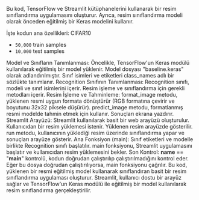 Bu kod, TensorFlow ve Streamlit kütüphanelerini kullanarak bir resim sınıflandırma uygulamasını oluşturur. Ayrıca, resim sınıflandırma modeli olarak önceden eğitilmiş bir Keras modelini kullanır.

İşte kodun ana özellikleri:
CIFAR10
- ```50,000``` train samples
- ```10,000``` test samples

Model ve Sınıfların Tanımlanması:
Öncelikle, TensorFlow'un Keras modülü kullanılarak eğitilmiş bir model yüklenir. Model dosyası "baseline.keras" olarak adlandırılmıştır.
Sınıf isimleri ve etiketleri class_names adlı bir sözlükte tanımlanır.
Recognition Sınıfının Tanımlanması:
Recognition sınıfı, modeli ve sınıf isimlerini içerir.
Resim işleme ve sınıflandırma için gerekli metodları içerir.
Resim İşleme ve Tahminleme:
format_image metodu, yüklenen resmi uygun formata dönüştürür (RGB formatına çevirir ve boyutunu 32x32 piksele düşürür).
predict_image metodu, formatlanmış resmi modelde tahmin etmek için kullanır. Sonuçları ekrana yazdırır.
Streamlit Arayüzü:
Streamlit kullanılarak basit bir web arayüzü oluşturulur.
Kullanıcıdan bir resim yüklemesi istenir. Yüklenen resim arayüzde gösterilir.
run metodu, kullanıcının yüklediği resim üzerinde sınıflandırma yapar ve sonuçları arayüze gösterir.
Ana Fonksiyon (main):
Sınıf etiketleri ve modelle birlikte Recognition sınıfı başlatılır.
main fonksiyonu, Streamlit uygulamasını başlatır ve kullanıcıdan resim yüklemesini bekler.
Son Kontrol:
__name__ == "__main__" kontrolü, kodun doğrudan çalıştırılıp çalıştırılmadığını kontrol eder. Eğer bu dosya doğrudan çalıştırılıyorsa, main fonksiyonu çağrılır.
Bu kod, yüklenen bir resmi eğitilmiş model kullanarak sınıflandıran basit bir resim sınıflandırma uygulaması oluşturur. Streamlit, kullanıcı dostu bir arayüz sağlar ve TensorFlow'un Keras modülü ile eğitilmiş bir model kullanılarak resim sınıflandırma gerçekleştirilir.